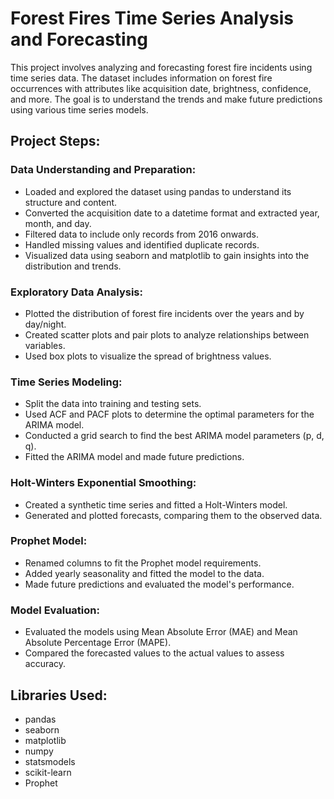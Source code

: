 # Forest Fires Time Series Analysis and Forecasting

This project involves analyzing and forecasting forest fire incidents using time series data. The dataset includes information on forest fire occurrences with attributes like acquisition date, brightness, confidence, and more. The goal is to understand the trends and make future predictions using various time series models.

## Project Steps:

### Data Understanding and Preparation:
- Loaded and explored the dataset using pandas to understand its structure and content.
- Converted the acquisition date to a datetime format and extracted year, month, and day.
- Filtered data to include only records from 2016 onwards.
- Handled missing values and identified duplicate records.
- Visualized data using seaborn and matplotlib to gain insights into the distribution and trends.

### Exploratory Data Analysis:
- Plotted the distribution of forest fire incidents over the years and by day/night.
- Created scatter plots and pair plots to analyze relationships between variables.
- Used box plots to visualize the spread of brightness values.

### Time Series Modeling:
- Split the data into training and testing sets.
- Used ACF and PACF plots to determine the optimal parameters for the ARIMA model.
- Conducted a grid search to find the best ARIMA model parameters (p, d, q).
- Fitted the ARIMA model and made future predictions.

### Holt-Winters Exponential Smoothing:
- Created a synthetic time series and fitted a Holt-Winters model.
- Generated and plotted forecasts, comparing them to the observed data.

### Prophet Model:
- Renamed columns to fit the Prophet model requirements.
- Added yearly seasonality and fitted the model to the data.
- Made future predictions and evaluated the model's performance.

### Model Evaluation:
- Evaluated the models using Mean Absolute Error (MAE) and Mean Absolute Percentage Error (MAPE).
- Compared the forecasted values to the actual values to assess accuracy.

## Libraries Used:
- pandas
- seaborn
- matplotlib
- numpy
- statsmodels
- scikit-learn
- Prophet



